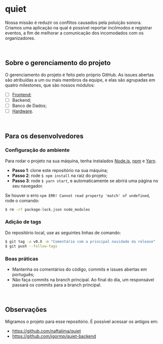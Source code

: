 # quiet

Nossa missão é reduzir os conflitos causados pela poluição sonora. Criamos uma aplicação na qual é possível reportar incômodos e registrar eventos, a fim de melhorar a comunicação dos incomodados com os organizadores.

<br>

## Sobre o gerenciamento do projeto

O gerenciamento do projeto é feito pelo próprio GitHub. As issues abertas são atribuídas a um ou mais membros da equipe, e elas são agrupadas em quatro milestones, que são nossos módulos:
- [ ] [Frontend](https://github.com/martonpss/quiet/);
- [ ] Backend;
- [ ] Banco de Dados;
- [ ] [Hardware](https://github.com/costa402/quiet-esp32).

<br>

## Para os desenvolvedores

### Configuração do ambiente

Para rodar o projeto na sua máquina, tenha instalados [Node.js](https://nodejs.org/en/download/), [npm](https://www.npmjs.com/get-npm) e [Yarn](https://yarnpkg.com/docs/install).
* **Passo 1**: clone este repositório na sua máquina;
* **Passo 2**: rode `$ npm install` na raiz do projeto;
* **Passo 3**: rode `$ yarn start`, e automaticamente se abrirá uma página no seu navegador.

Se houver o erro ```npm ERR! Cannot read property 'match' of undefined```, rode o comando:
```bash
$ rm -rf package-lock.json node_modules
```

### Adição de tags

Do repositório local, use as seguintes linhas de comando:
```bash
$ git tag -a v0.X -m "Comentário com a principal novidade da release"
$ git push --follow-tags
```

### Boas práticas

* Mantenha os comentários do código, commits e issues abertas em português;
* Não faça commits na branch principal. Ao final do dia, um responsável passará os commits para a branch principal.

<br>

## Observações

Migramos o projeto para esse repositório. É possível acessar os antigos em:
* https://github.com/naftalima/quiet
* https://github.com/igormp/quiet-backend
